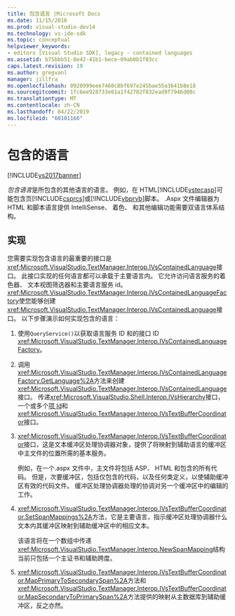 ```yaml
---
title: 包含语言 |Microsoft Docs
ms.date: 11/15/2016
ms.prod: visual-studio-dev14
ms.technology: vs-ide-sdk
ms.topic: conceptual
helpviewer_keywords:
- editors [Visual Studio SDK], legacy - contained languages
ms.assetid: b75bbb51-8e42-41b1-bece-09ab0b1f03cc
caps.latest.revision: 19
ms.author: gregvanl
manager: jillfra
ms.openlocfilehash: 0920999eee7460c8bf697e245bae55a3641b8e18
ms.sourcegitcommit: 1fc6ee928733e61a1f42782f832ead9f7946d00c
ms.translationtype: MT
ms.contentlocale: zh-CN
ms.lasthandoff: 04/22/2019
ms.locfileid: "60101166"
---
```

# <a name="contained-languages"></a>包含的语言
[!INCLUDE[vs2017banner](../includes/vs2017banner.md)] 

*包含语言*是所包含的其他语言的语言。 例如，在 HTML[!INCLUDE[vstecasp](../includes/vstecasp-md.md)]可能包含页[!INCLUDE[csprcs](../includes/csprcs-md.md)]或[!INCLUDE[vbprvb](../includes/vbprvb-md.md)]脚本。 .Aspx 文件编辑器为 HTML 和脚本语言提供 IntelliSense、 着色、 和其他编辑功能需要双语言体系结构。  
  
## <a name="implementation"></a>实现  
 您需要实现包含语言的最重要的接口是<xref:Microsoft.VisualStudio.TextManager.Interop.IVsContainedLanguage>接口。 此接口实现的任何语言都可以承载于主要语言内。 它允许访问语言服务的着色器、 文本视图筛选器和主要语言服务 id。 <xref:Microsoft.VisualStudio.TextManager.Interop.IVsContainedLanguageFactory>使您能够创建<xref:Microsoft.VisualStudio.TextManager.Interop.IVsContainedLanguage>接口。 以下步骤演示如何实现包含的语言：  
  
1. 使用`QueryService()`以获取语言服务 ID 和的接口 ID <xref:Microsoft.VisualStudio.TextManager.Interop.IVsContainedLanguageFactory>。  
  
2. 调用<xref:Microsoft.VisualStudio.TextManager.Interop.IVsContainedLanguageFactory.GetLanguage%2A>方法来创建<xref:Microsoft.VisualStudio.TextManager.Interop.IVsContainedLanguage>接口。 传递<xref:Microsoft.VisualStudio.Shell.Interop.IVsHierarchy>接口，一个或多个[项 Id](<xref:Microsoft.VisualStudio.VSConstants.VSITEMID>)和<xref:Microsoft.VisualStudio.TextManager.Interop.IVsTextBufferCoordinator>接口。  
  
3. <xref:Microsoft.VisualStudio.TextManager.Interop.IVsTextBufferCoordinator>接口，这是文本缓冲区处理协调器对象，提供了将映射到辅助语言的缓冲区中主文件的位置所需的基本服务。  
  
     例如，在一个.aspx 文件中，主文件将包括 ASP、 HTML 和包含的所有代码。 但是，次要缓冲区，包括仅包含的代码，以及任何类定义，以使辅助缓冲区有效的代码文件。 缓冲区处理协调器处理的协调对另一个缓冲区中的编辑的工作。  
  
4. <xref:Microsoft.VisualStudio.TextManager.Interop.IVsTextBufferCoordinator.SetSpanMappings%2A>方法，它是主要语言，指示缓冲区处理协调器什么文本内其缓冲区映射到辅助缓冲区中的相应文本。  
  
     该语言将在一个数组中传递<xref:Microsoft.VisualStudio.TextManager.Interop.NewSpanMapping>结构当前只包括一个主证书和辅助跨度。  
  
5. <xref:Microsoft.VisualStudio.TextManager.Interop.IVsTextBufferCoordinator.MapPrimaryToSecondarySpan%2A>方法和<xref:Microsoft.VisualStudio.TextManager.Interop.IVsTextBufferCoordinator.MapSecondaryToPrimarySpan%2A>方法提供的映射从主数据库到辅助缓冲区，反之亦然。
